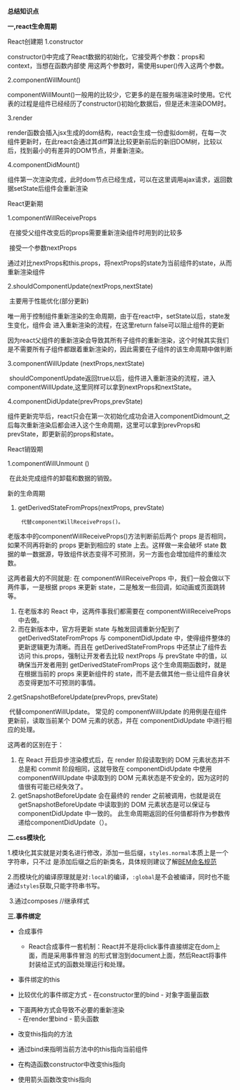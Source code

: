 **总结知识点**

**一,react生命周期**

React创建期
1.constructor

​     constructor()中完成了React数据的初始化，它接受两个参数：props和context，当想在函数内部使  用这两个参数时，需使用super()传入这两个参数。 

2.componentWillMount()

​     componentWillMount()一般用的比较少，它更多的是在服务端渲染时使用。它代表的过程是组件已经经历了constructor()初始化数据后，但是还未渲染DOM时。 

3.render

​     render函数会插入jsx生成的dom结构，react会生成一份虚拟dom树，在每一次组件更新时，在此react会通过其diff算法比较更新前后的新旧DOM树，比较以后，找到最小的有差异的DOM节点，并重新渲染。

4.componentDidMount()

​      组件第一次渲染完成，此时dom节点已经生成，可以在这里调用ajax请求，返回数据setState后组件会重新渲染 

React更新期

1.componentWillReceiveProps

​       在接受父组件改变后的props需要重新渲染组件时用到的比较多

​       接受一个参数nextProps

​       通过对比nextProps和this.props，将nextProps的state为当前组件的state，从而重新渲染组件

2.shouldComponentUpdate(nextProps,nextState)

​        主要用于性能优化(部分更新)

​        唯一用于控制组件重新渲染的生命周期，由于在react中，setState以后，state发生变化，组件会 进入重新渲染的流程，在这里return false可以阻止组件的更新

​        因为react父组件的重新渲染会导致其所有子组件的重新渲染，这个时候其实我们是不需要所有子组件都跟着重新渲染的，因此需要在子组件的该生命周期中做判断

3.componentWillUpdate (nextProps,nextState)

​          shouldComponentUpdate返回true以后，组件进入重新渲染的流程，进入  componentWillUpdate,这里同样可以拿到nextProps和nextState。 

4.componentDidUpdate(prevProps,prevState)

​           组件更新完毕后，react只会在第一次初始化成功会进入componentDidmount,之后每次重新渲染后都会进入这个生命周期，这里可以拿到prevProps和prevState，即更新前的props和state。

React销毁期

1.componentWillUnmount ()

​            在此处完成组件的卸载和数据的销毁。

新的生命周期

1. getDerivedStateFromProps(nextProps, prevState)

        代替componentWillReceiveProps()。

老版本中的componentWillReceiveProps()方法判断前后两个 props 是否相同，如果不同再将新的 props 更新到相应的 state 上去。这样做一来会破坏 state 数据的单一数据源，导致组件状态变得不可预测，另一方面也会增加组件的重绘次数。 

这两者最大的不同就是:
 在 componentWillReceiveProps 中，我们一般会做以下两件事，一是根据 props 来更新 state，二是触发一些回调，如动画或页面跳转等。

1. 在老版本的 React 中，这两件事我们都需要在 componentWillReceiveProps 中去做。
2. 而在新版本中，官方将更新 state 与触发回调重新分配到了 getDerivedStateFromProps 与 componentDidUpdate 中，使得组件整体的更新逻辑更为清晰。而且在 getDerivedStateFromProps 中还禁止了组件去访问 this.props，强制让开发者去比较 nextProps 与 prevState 中的值，以确保当开发者用到 getDerivedStateFromProps 这个生命周期函数时，就是在根据当前的 props 来更新组件的 state，而不是去做其他一些让组件自身状态变得更加不可预测的事情。

2.getSnapshotBeforeUpdate(prevProps, prevState)

​             代替componentWillUpdate。
 常见的 componentWillUpdate 的用例是在组件更新前，读取当前某个 DOM 元素的状态，并在 componentDidUpdate 中进行相应的处理。

这两者的区别在于：

1. 在 React 开启异步渲染模式后，在 render 阶段读取到的 DOM 元素状态并不总是和 commit 阶段相同，这就导致在
    componentDidUpdate 中使用 componentWillUpdate 中读取到的 DOM 元素状态是不安全的，因为这时的值很有可能已经失效了。
2. getSnapshotBeforeUpdate 会在最终的 render 之前被调用，也就是说在 getSnapshotBeforeUpdate 中读取到的 DOM 元素状态是可以保证与 componentDidUpdate 中一致的。
    此生命周期返回的任何值都将作为参数传递给componentDidUpdate（）。

**二.css模块化**

​     1.模块化其实就是对类名进行修改，添加一些后缀，`styles.normal`本质上是一个字符串，只不过 是添加后缀之后的新类名，具体规则建议了解[BEM命名规范](https://www.w3cplus.com/css/bem-definitions.html) 

​     2.而模块化的编译原理就是对`:local`的编译，`:global`是不会被编译，同时也不能通过`styles`获取,只能字符串书写。

​     3.通过composes   //继承样式

**三.事件绑定**

- 合成事件
  -  React合成事件一套机制：React并不是将click事件直接绑定在dom上面，而是采用事件冒泡  的形式冒泡到document上面，然后React将事件封装给正式的函数处理运行和处理。 
-  事件绑定的this
  -  比较优化的事件绑定方式
    -  在constructor里的bind
    - 对象字面量函数
  -  下面两种方式会导致不必要的重新渲染   
    -  在render里bind
    -  箭头函数

-    改变this指向的方法
  -   通过bind来指明当前方法中的this指向当前组件 
  -   在构造函数constructor中改变this指向   
  -   使用箭头函数改变this指向      

